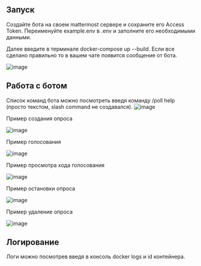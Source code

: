 ## Запуск
Создайте бота на своем mattermost сервере и сохраните его  Access Token. Переименуйте example.env в .env и заполните его необходимыми данными.

Далее введите в терминале docker-compose up --build. Если все сделано правильно то в вашем чате появится сообщение от бота.

![image](https://github.com/user-attachments/assets/94b94832-59b7-43ee-8928-88cfc8c35e61)


## Работа с ботом

Список команд бота можно посмотреть введя команду /poll help (просто текстом, slash command не создавался).
![image](https://github.com/user-attachments/assets/4fb8b3aa-896b-4dca-8c08-2108946c0064)


Пример создания опроса

![image](https://github.com/user-attachments/assets/68372537-e519-47b2-95e7-067ababf2282)

Пример голосования 

![image](https://github.com/user-attachments/assets/a2f5ccbc-63b4-459d-aa4e-3198506dfd61)


Пример просмотра хода голосования

![image](https://github.com/user-attachments/assets/a86c9816-f1f1-4553-adb1-f5a757f5ee86)

Пример остановки опроса

![image](https://github.com/user-attachments/assets/b1394e12-b49b-40a1-bf6f-049faff85cb0)

Пример удаление опроса

![image](https://github.com/user-attachments/assets/4bc1bbd5-f16d-458e-b540-4dd3e90f6b5d)

## Логирование

Логи можно посмотрев введя в консоль docker logs и id контейнера.
